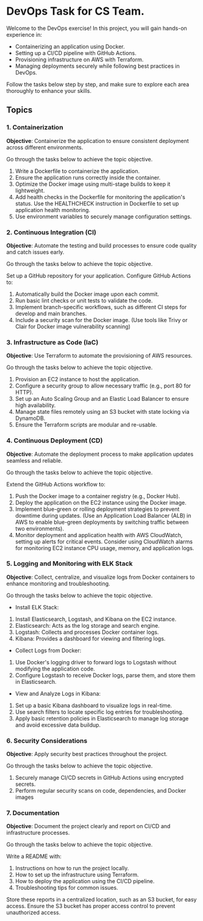 # DevOps Task for CS Team.

Welcome to the DevOps exercise! In this project, you will gain hands-on experience in:

* Containerizing an application using Docker.
* Setting up a CI/CD pipeline with GitHub Actions.
* Provisioning infrastructure on AWS with Terraform.
* Managing deployments securely while following best practices in DevOps.

Follow the tasks below step by step, and make sure to explore each area thoroughly to enhance your skills.


## Topics

### 1. Containerization

**Objective**: Containerize the application to ensure consistent deployment across different environments.

Go through the tasks below to achieve the topic objective.

1. Write a Dockerfile to containerize the application.
2. Ensure the application runs correctly inside the container.
3. Optimize the Docker image using multi-stage builds to keep it lightweight.
4. Add health checks in the Dockerfile for monitoring the application's status. Use the HEALTHCHECK instruction in Dockerfile to set up application health monitoring.
5. Use environment variables to securely manage configuration settings.


### 2. Continuous Integration (CI)

  **Objective**: Automate the testing and build processes to ensure code quality and catch issues early.

Go through the tasks below to achieve the topic objective.

  Set up a GitHub repository for your application.
  Configure GitHub Actions to:

1. Automatically build the Docker image upon each commit.
2. Run basic lint checks or unit tests to validate the code.
3. Implement branch-specific workflows, such as different CI steps for develop and main branches.
4. Include a security scan for the Docker image. (Use tools like Trivy or Clair for Docker image vulnerability scanning)

### 3. Infrastructure as Code (IaC)

  **Objective**: Use Terraform to automate the provisioning of AWS resources.

Go through the tasks below to achieve the topic objective.
1. Provision an EC2 instance to host the application.
2. Configure a security group to allow necessary traffic (e.g., port 80 for HTTP).
3. Set up an Auto Scaling Group and an Elastic Load Balancer to ensure high availability.
4. Manage state files remotely using an S3 bucket with state locking via DynamoDB.
5. Ensure the Terraform scripts are modular and re-usable.

### 4.  Continuous Deployment (CD)

  **Objective**: Automate the deployment process to make application updates seamless and reliable.

Go through the tasks below to achieve the topic objective.

Extend the GitHub Actions workflow to:
1. Push the Docker image to a container registry (e.g., Docker Hub).
2. Deploy the application on the EC2 instance using the Docker image.
3. Implement blue-green or rolling deployment strategies to prevent downtime during updates. (Use an Application Load Balancer (ALB) in AWS to enable blue-green deployments by switching traffic between two environments).
4. Monitor deployment and application health with AWS CloudWatch, setting up alerts for critical events. Consider using CloudWatch alarms for monitoring EC2 instance CPU usage, memory, and application logs.

### 5. Logging and Monitoring with ELK Stack

**Objective**: Collect, centralize, and visualize logs from Docker containers to enhance monitoring and troubleshooting.

Go through the tasks below to achieve the topic objective.

* Install ELK Stack:
1. Install Elasticsearch, Logstash, and Kibana on the EC2 instance.
2. Elasticsearch: Acts as the log storage and search engine.
3. Logstash: Collects and processes Docker container logs.
4. Kibana: Provides a dashboard for viewing and filtering logs.

* Collect Logs from Docker:
1. Use Docker's logging driver to forward logs to Logstash without modifying the application code.
2. Configure Logstash to receive Docker logs, parse them, and store them in Elasticsearch.

* View and Analyze Logs in Kibana:
1. Set up a basic Kibana dashboard to visualize logs in real-time.
2. Use search filters to locate specific log entries for troubleshooting.
3. Apply basic retention policies in Elasticsearch to manage log storage and avoid excessive data buildup.


### 6.  Security Considerations

 **Objective**: Apply security best practices throughout the project.

Go through the tasks below to achieve the topic objective.

1. Securely manage CI/CD secrets in GitHub Actions using encrypted secrets.
2. Perform regular security scans on code, dependencies, and Docker images

### 7. Documentation

 **Objective**: Document the project clearly and report on CI/CD and infrastructure processes.

Go through the tasks below to achieve the topic objective.

Write a README with:

1. Instructions on how to run the project locally.
2. How to set up the infrastructure using Terraform.
3. How to deploy the application using the CI/CD pipeline.
4. Troubleshooting tips for common issues.

Store these reports in a centralized location, such as an S3 bucket, for easy access.
Ensure the S3 bucket has proper access control to prevent unauthorized access.
